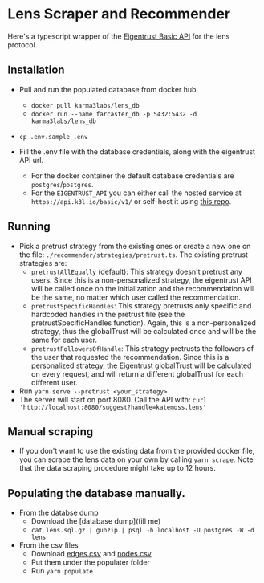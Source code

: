# Lens Scraper and Recommender

Here's a typescript wrapper of the [Eigentrust Basic API](https://k3l.io/docs/api/basic/v1/) for the lens protocol.

## Installation

- Pull and run the populated database from docker hub

  - `docker pull karma3labs/lens_db`
  - `docker run --name farcaster_db -p 5432:5432 -d karma3labs/lens_db`

- `cp .env.sample .env`
- Fill the .env file with the database credentials, along with the eigentrust API url.
  - For the docker container the default database credentials are `postgres`/`postgres`.
  - For the `EIGENTRUST_API` you can either call the hosted service at `https://api.k3l.io/basic/v1/` or self-host it using [this repo](https://github.com/Karma3Labs/go-eigentrust).

## Running

- Pick a pretrust strategy from the existing ones or create a new one on the file: `./recommender/strategies/pretrust.ts`. The existing pretrust strategies are:
  - `pretrustAllEqually` (default): This strategy doesn't pretrust any users. Since this is a non-personalized strategy, the eigentrust API will be called once on the initialization and the recommendation will be the same, no matter which user called the recommendation.
  - `pretrustSpecificHandles`: This strategy pretrusts only specific and hardcoded handles in the pretrust file (see the pretrustSpecificHandles function). Again, this is a non-personalized strategy, thus the globalTrust will be calculated once and will be the same for each user.
  - `pretrustFollowersOfHandle`: This strategy pretrusts the followers of the user that requested the recommendation. Since this is a personalized strategy, the Eigentrust globalTrust will be calculated on every request, and will return a different globalTrust for each different user.
- Run `yarn serve --pretrust <your_strategy>`
- The server will start on port 8080. Call the API with: `curl 'http://localhost:8080/suggest?handle=katemoss.lens'`

## Manual scraping

- If you don't want to use the existing data from the provided docker file, you can scrape the lens data on your own by calling `yarn scrape`. Note that the data scraping procedure might take up to 12 hours.

## Populating the database manually.

- From the databse dump
  - Download the [database dump](fill me)
  - `cat lens.sql.gz | gunzip | psql -h localhost -U postgres -W -d lens`
- From the csv files
  - Download [edges.csv](fill-me) and [nodes.csv](fill-me)
  - Put them under the populater folder
  - Run `yarn populate`
